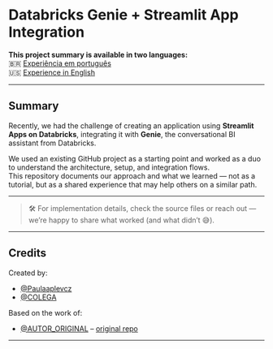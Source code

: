 # Databricks Genie + Streamlit App Integration

**This project summary is available in two languages:**  
🇧🇷 [Experiência em português](experiencia-pt.md)  
🇺🇸 [Experience in English](experience-en.md)

---

## Summary

Recently, we had the challenge of creating an application using **Streamlit Apps on Databricks**, integrating it with **Genie**, the conversational BI assistant from Databricks.

We used an existing GitHub project as a starting point and worked as a duo to understand the architecture, setup, and integration flows.  
This repository documents our approach and what we learned — not as a tutorial, but as a shared experience that may help others on a similar path.

---

> 🛠️ For implementation details, check the source files or reach out — we’re happy to share what worked (and what didn’t 😅).

---

## Credits

Created by:

- [@Paulaaplevcz](https://github.com/Paulaaplevcz)
- [@COLEGA](https://github.com/COLEGA)

Based on the work of:

- [@AUTOR_ORIGINAL](https://github.com/AUTOR_ORIGINAL) – [original repo](https://github.com/AUTOR_ORIGINAL/NOME_DO_REPO)

---

